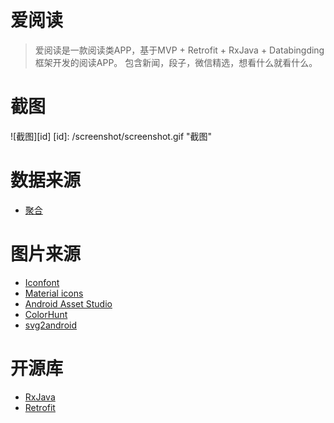 # 爱阅读

> 爱阅读是一款阅读类APP，基于MVP + Retrofit + RxJava + Databingding框架开发的阅读APP。 包含新闻，段子，微信精选，想看什么就看什么。

# 截图

![截图][id]
[id]: /screenshot/screenshot.gif "截图"

# 数据来源

* [聚合](https://www.juhe.cn/)

# 图片来源

* [Iconfont](http://www.iconfont.cn/)
* [Material icons](https://design.google.com/icons/)
* [Android Asset Studio](https://romannurik.github.io/AndroidAssetStudio/index.html)
* [ColorHunt](http://www.colorhunt.co/)
* [svg2android](http://inloop.github.io/svg2android/)

# 开源库

* [RxJava](https://github.com/ReactiveX/RxJava)
* [Retrofit](http://square.github.io/retrofit/)

